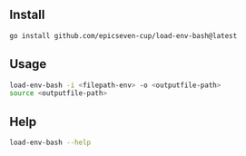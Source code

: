 ## Install
```bash
go install github.com/epicseven-cup/load-env-bash@latest
```

## Usage
```bash
load-env-bash -i <filepath-env> -o <outputfile-path>
source <outputfile-path>
```

## Help
```bash
load-env-bash --help
```